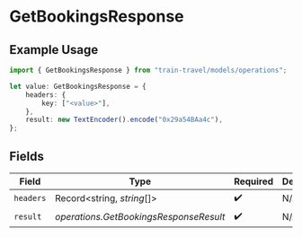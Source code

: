 # GetBookingsResponse

## Example Usage

```typescript
import { GetBookingsResponse } from "train-travel/models/operations";

let value: GetBookingsResponse = {
    headers: {
        key: ["<value>"],
    },
    result: new TextEncoder().encode("0x29a54BAa4c"),
};
```

## Fields

| Field                                  | Type                                   | Required                               | Description                            |
| -------------------------------------- | -------------------------------------- | -------------------------------------- | -------------------------------------- |
| `headers`                              | Record<string, *string*[]>             | :heavy_check_mark:                     | N/A                                    |
| `result`                               | *operations.GetBookingsResponseResult* | :heavy_check_mark:                     | N/A                                    |
